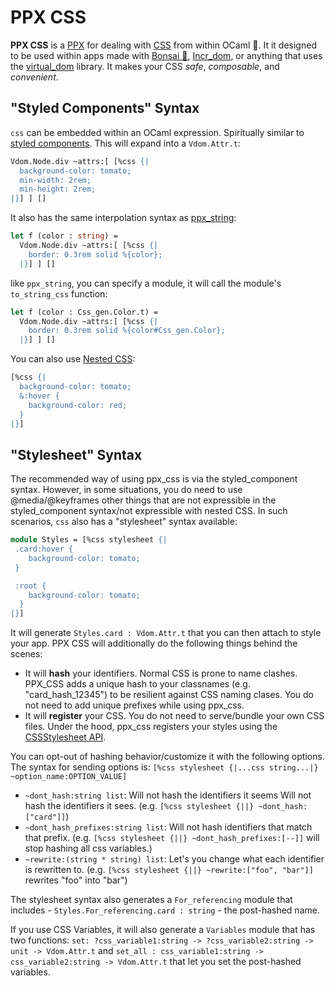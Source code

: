 # PPX CSS

__PPX CSS__ is a
[PPX](https://ocaml.org/docs/metaprogramming#:~:text=OCaml%20supports%20the%20execution%20of,acronym%20for%20Pre%2DProcessor%20eXtension.)
for dealing with [CSS](https://developer.mozilla.org/en-US/docs/Web/CSS) from within OCaml
    🐫. It it designed to be used within apps made with [Bonsai
    🌳](https://opensource.janestreet.com/bonsai/),
    [Incr_dom](https://opensource.janestreet.com/incr_dom/), or anything
    that uses the [virtual_dom](https://github.com/janestreet/virtual_dom) library. It
    makes your CSS _safe_, _composable_, and _convenient_.


## "Styled Components" Syntax

`css` can be embedded within an OCaml expression. Spiritually similar to [styled
components](https://styled-components.com/). This will expand into a `Vdom.Attr.t`:

```ocaml
Vdom.Node.div ~attrs:[ [%css {|
  background-color: tomato;
  min-width: 2rem;
  min-height: 2rem;
|}] ] []
```

It also has the same interpolation syntax as [ppx_string](https://github.com/janestreet/ppx_string):

```ocaml
let f (color : string) =
  Vdom.Node.div ~attrs:[ [%css {|
    border: 0.3rem solid %{color};
  |}] ] []
```

like `ppx_string`, you can specify a module, it will call the module's `to_string_css` function:

```ocaml
let f (color : Css_gen.Color.t) =
  Vdom.Node.div ~attrs:[ [%css {|
    border: 0.3rem solid %{color#Css_gen.Color};
  |}] ] []
```

You can also use [Nested CSS](https://developer.chrome.com/articles/css-nesting/):

```ocaml
[%css {|
  background-color: tomato;
  &:hover {
    background-color: red;
  }
|}]
```

## "Stylesheet" Syntax

The recommended way of using ppx_css is via the styled_component syntax. However, in some
situations, you do need to use @media/@keyframes other things that are not expressible in the
styled_component syntax/not expressible with nested CSS. In such scenarios, `css` also has
a "stylesheet" syntax available:

```ocaml
module Styles = [%css stylesheet {|
 .card:hover {
    background-color: tomato;
 }

 :root {
    background-color: tomato;
  }
|}]
```

It will generate `Styles.card : Vdom.Attr.t` that you can then attach to style your app.
PPX CSS will additionally do the following things behind the scenes:

- It will **hash** your identifiers. Normal CSS is prone to name clashes. PPX_CSS adds a
  unique hash to your classnames (e.g. "card_hash_12345") to be resilient against CSS
  naming clases. You do not need to add unique prefixes while using ppx_css.
- It will **register** your CSS. You do not need to serve/bundle your own CSS files. Under
  the hood, ppx_css registers your styles using the [CSSStylesheet
  API](https://developer.mozilla.org/en-US/docs/Web/API/CSSStyleSheet).


You can opt-out of hashing behavior/customize it with the following options.
The syntax for sending options is: `[%css stylesheet {|...css string...|} ~option_name:OPTION_VALUE]`

- `~dont_hash:string list`: Will not hash the identifiers it seems Will not hash the
  identifiers it sees.  (e.g. `[%css stylesheet {||} ~dont_hash:["card"]]`)
- `~dont_hash_prefixes:string list`: Will not hash identifiers that match that prefix.
  (e.g. `[%css stylesheet {||} ~dont_hash_prefixes:[--]]` will stop hashing all css
  variables.)
- `~rewrite:(string * string) list`: Let's you change what each identifier is rewritten
  to. (e.g. `[%css stylesheet {||} ~rewrite:["foo", "bar"]]` rewrites "foo" into "bar")

The stylesheet syntax also generates a `For_referencing` module that includes -
  `Styles.For_referencing.card : string` - the post-hashed name.

If you use CSS Variables, it will also generate a `Variables` module that has two functions:
`set: ?css_variable1:string -> ?css_variable2:string -> unit -> Vdom.Attr.t` and `set_all
: css_variable1:string -> css_variable2:string -> Vdom.Attr.t` that let you set the post-hashed
variables.

